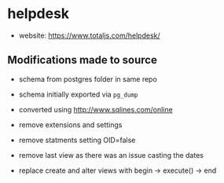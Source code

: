 # helpdesk 

- website: https://www.totaljs.com/helpdesk/

## Modifications made to source

- schema from postgres folder in same repo
- schema initially exported via `pg_dump`
- converted using http://www.sqlines.com/online

- remove extensions and settings
- remove statments setting OID=false
- remove last view as there was an issue casting the dates

- replace create and alter views with begin -> execute() -> end